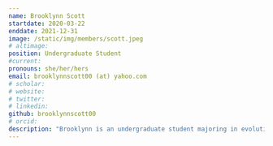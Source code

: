 ```yaml
---
name: Brooklynn Scott
startdate: 2020-03-22
enddate: 2021-12-31
image: /static/img/members/scott.jpeg
# altimage:
position: Undergraduate Student
#current:
pronouns: she/her/hers
email: brooklynnscott00 (at) yahoo.com
# scholar:
# website:
# twitter:
# linkedin:
github: brooklynnscott00
# orcid:
description: "Brooklynn is an undergraduate student majoring in evolutionary anthropology and an integrative human biology minor. In PEGL, Brooklynn is working on an honors thesis in macaque behavioral and evolutionary genetics."
---
```

